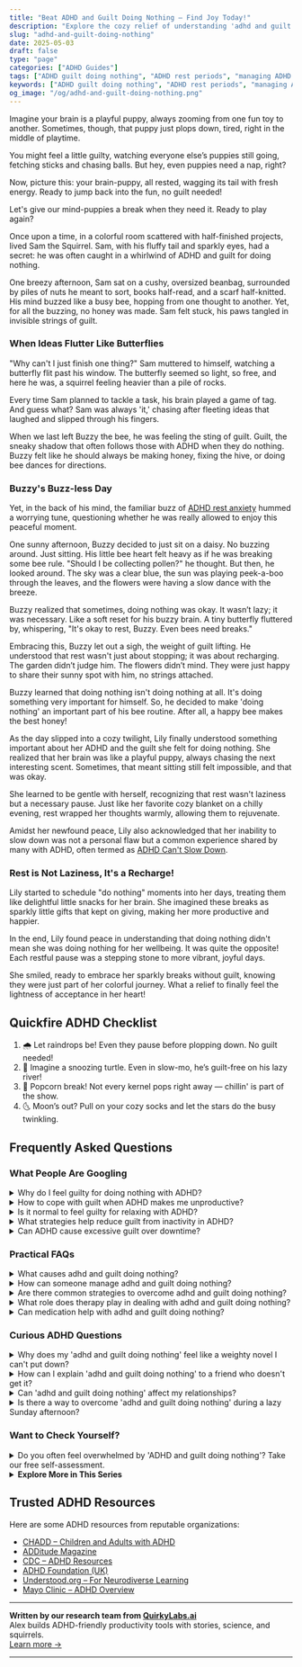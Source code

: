 ```yaml
---
title: "Beat ADHD and Guilt Doing Nothing – Find Joy Today!"
description: "Explore the cozy relief of understanding 'adhd and guilt doing nothing.' This blog warmly reassures that it's okay to pause, just like a resting puppy. Feel seen and uplifted!"
slug: "adhd-and-guilt-doing-nothing"
date: 2025-05-03
draft: false
type: "page"
categories: ["ADHD Guides"]
tags: ["ADHD guilt doing nothing", "ADHD rest periods", "managing ADHD guilt", "ADHD productivity challenges", "ADHD emotional well-being", "guilt-free rest ADHD", "ADHD self-compassion strategies"]
keywords: ["ADHD guilt doing nothing", "ADHD rest periods", "managing ADHD guilt", "ADHD productivity challenges", "ADHD emotional well-being", "guilt-free rest ADHD", "ADHD self-compassion strategies"]
og_image: "/og/adhd-and-guilt-doing-nothing.png"
---
```


Imagine your brain is a playful puppy, always zooming from one fun toy to another. Sometimes, though, that puppy just plops down, tired, right in the middle of playtime.

You might feel a little guilty, watching everyone else’s puppies still going, fetching sticks and chasing balls. But hey, even puppies need a nap, right?

Now, picture this: your brain-puppy, all rested, wagging its tail with fresh energy. Ready to jump back into the fun, no guilt needed!

Let's give our mind-puppies a break when they need it. Ready to play again?

Once upon a time, in a colorful room scattered with half-finished projects, lived Sam the Squirrel. Sam, with his fluffy tail and sparkly eyes, had a secret: he was often caught in a whirlwind of ADHD and guilt for doing nothing.

One breezy afternoon, Sam sat on a cushy, oversized beanbag, surrounded by piles of nuts he meant to sort, books half-read, and a scarf half-knitted. His mind buzzed like a busy bee, hopping from one thought to another. Yet, for all the buzzing, no honey was made. Sam felt stuck, his paws tangled in invisible strings of guilt.

### When Ideas Flutter Like Butterflies

"Why can't I just finish one thing?" Sam muttered to himself, watching a butterfly flit past his window. The butterfly seemed so light, so free, and here he was, a squirrel feeling heavier than a pile of rocks.

Every time Sam planned to tackle a task, his brain played a game of tag. And guess what? Sam was always 'it,' chasing after fleeting ideas that laughed and slipped through his fingers.

When we last left Buzzy the bee, he was feeling the sting of guilt. Guilt, the sneaky shadow that often follows those with ADHD when they do nothing. Buzzy felt like he should always be making honey, fixing the hive, or doing bee dances for directions.

### Buzzy's Buzz-less Day

Yet, in the back of his mind, the familiar buzz of [ADHD rest anxiety](/pages/adhd-rest-anxiety/) hummed a worrying tune, questioning whether he was really allowed to enjoy this peaceful moment.

One sunny afternoon, Buzzy decided to just sit on a daisy. No buzzing around. Just sitting. His little bee heart felt heavy as if he was breaking some bee rule. "Should I be collecting pollen?" he thought. But then, he looked around. The sky was a clear blue, the sun was playing peek-a-boo through the leaves, and the flowers were having a slow dance with the breeze.

Buzzy realized that sometimes, doing nothing was okay. It wasn’t lazy; it was necessary. Like a soft reset for his buzzy brain. A tiny butterfly fluttered by, whispering, "It's okay to rest, Buzzy. Even bees need breaks."

Embracing this, Buzzy let out a sigh, the weight of guilt lifting. He understood that rest wasn't just about stopping; it was about recharging. The garden didn’t judge him. The flowers didn’t mind. They were just happy to share their sunny spot with him, no strings attached.

Buzzy learned that doing nothing isn't doing nothing at all. It's doing something very important for himself. So, he decided to make 'doing nothing' an important part of his bee routine. After all, a happy bee makes the best honey!

As the day slipped into a cozy twilight, Lily finally understood something important about her ADHD and the guilt she felt for doing nothing. She realized that her brain was like a playful puppy, always chasing the next interesting scent. Sometimes, that meant sitting still felt impossible, and that was okay.

She learned to be gentle with herself, recognizing that rest wasn't laziness but a necessary pause. Just like her favorite cozy blanket on a chilly evening, rest wrapped her thoughts warmly, allowing them to rejuvenate.

Amidst her newfound peace, Lily also acknowledged that her inability to slow down was not a personal flaw but a common experience shared by many with ADHD, often termed as [ADHD Can't Slow Down](/pages/adhd-cant-slow-down/).

### Rest is Not Laziness, It's a Recharge!

Lily started to schedule "do nothing" moments into her days, treating them like delightful little snacks for her brain. She imagined these breaks as sparkly little gifts that kept on giving, making her more productive and happier.

In the end, Lily found peace in understanding that doing nothing didn't mean she was doing nothing for her wellbeing. It was quite the opposite! Each restful pause was a stepping stone to more vibrant, joyful days.

She smiled, ready to embrace her sparkly breaks without guilt, knowing they were just part of her colorful journey. What a relief to finally feel the lightness of acceptance in her heart!

## Quickfire ADHD Checklist

1. 🌧️ Let raindrops be! Even they pause before plopping down. No guilt needed!
2. 🐢 Imagine a snoozing turtle. Even in slow-mo, he’s guilt-free on his lazy river!
3. 🍿 Popcorn break! Not every kernel pops right away — chillin' is part of the show.
4. 🌜 Moon’s out? Pull on your cozy socks and let the stars do the busy twinkling.

## Frequently Asked Questions



### What People Are Googling

<details><summary>Why do I feel guilty for doing nothing with ADHD?</summary><p>Feeling guilty for taking downtime is quite common among individuals with ADHD, and it's important to be gentle with yourself about these feelings. The nature of ADHD can often mean that you might struggle with inconsistent energy levels and need more breaks to recharge and maintain focus. It's key to remember that rest isn't just idle time; it's a crucial part of managing your energy and productivity. By allowing yourself these moments of rest, you're actually taking a proactive step in managing your ADHD effectively, and that’s something to feel good about, not guilty.</p></details>
<details><summary>How to cope with guilt when ADHD makes me unproductive?</summary><p>Feeling guilty about productivity dips due to ADHD is incredibly common, but it's important to remember that your value isn't tied to your output. Start by acknowledging that ADHD affects your executive functions, making consistency in productivity naturally challenging. It can help to break tasks into smaller, more manageable steps and to celebrate each accomplishment, no matter how small. Also, consider discussing how you feel with a friend, coach, or support group who understands ADHD—it often brings relief and perspective!</p></details>
<details><summary>Is it normal to feel guilty for relaxing with ADHD?</summary><p>Absolutely, it's quite common to feel guilty about relaxing when you have ADHD! This guilt often stems from the challenges of managing time and productivity, which can make it hard to justify taking a break. However, it's important to remember that rest and relaxation are crucial for everyone, especially when managing ADHD. Giving yourself permission to relax not only boosts your well-being but also can improve focus and productivity when you get back to your tasks. So, cozy up with your favorite book or show guilt-free — you deserve it!</p></details>
<details><summary>What strategies help reduce guilt from inactivity in ADHD?</summary><p>Absolutely, dealing with guilt from inactivity when you have ADHD can be really challenging, but remember, you're not alone in this feeling. One helpful strategy is to adjust your expectations and set small, manageable goals. This way, you can celebrate little victories, making progress feel more attainable and reducing feelings of guilt. Additionally, mindfulness and self-compassion exercises can be very beneficial. They help shift your focus from guilt to acceptance, allowing you to understand and forgive yourself when things don't go as planned. Remember, every day is a new opportunity to try again, and you're doing just fine.</p></details>
<details><summary>Can ADHD cause excessive guilt over downtime?</summary><p>Absolutely, feeling guilty about taking downtime is a common experience for those with ADHD. This often stems from the challenges you might face in managing time and tasks, which can make relaxation feel unearned or like a luxury you can’t afford. Remember, it's perfectly okay and necessary to rest and recharge! Embracing periods of rest can actually improve focus and productivity, so consider downtime as an essential part of your routine, not a deviation from it.</p></details>



### Practical FAQs

<details><summary>What causes adhd and guilt doing nothing?</summary><p>Understanding what causes ADHD and feelings of guilt when you're not busy can be really comforting, so let's break it down gently. ADHD is primarily influenced by genetic factors, but environmental aspects can play a role too. When it comes to feeling guilty while relaxing or not doing something productive, many with ADHD experience this because there's often an internal pressure to make up for past struggles or perceived inefficiencies. Remember, it's perfectly okay to have moments where you do nothing—these moments can be crucial for mental rest and creativity. Give yourself permission to embrace a little peace and quiet; it’s just as valuable as being busy!</p></details>
<details><summary>How can someone manage adhd and guilt doing nothing?</summary><p>Ah, dealing with feelings of guilt when you're trying to relax is such a common experience for those of us with ADHD! It’s important to remember that rest isn't just okay; it's necessary for our brains to function at their best. Try reframing "doing nothing" as a proactive choice for health and balance. You can also set small, specific times for rest, like a 20-minute "appointment" with yourself, to help validate that this is an important part of your day. Remember, taking time to recharge isn’t a luxury—it’s essential!</p></details>
<details><summary>Are there common strategies to overcome adhd and guilt doing nothing?</summary><p>Absolutely, feeling guilty for "doing nothing" is a common experience among people with ADHD, but remember, taking breaks is essential and not a sign of laziness! One effective strategy is to reframe downtime as a necessary recharge period for your brain, which can enhance productivity and creativity when you do get back to your tasks. It’s also helpful to set small, achievable goals for your rest periods, like listening to a specific podcast or completing a short meditation, which can make them feel more purposeful. Lastly, keeping a simple journal where you note down your feelings and accomplishments can help you see the value in all actions, active or restful, and reduce feelings of guilt.</p></details>
<details><summary>What role does therapy play in dealing with adhd and guilt doing nothing?</summary><p>Therapy can be a wonderfully supportive tool in managing ADHD, especially when feelings of guilt creep in during times of rest or inactivity. A therapist can help you explore and redefine your understanding of productivity and self-worth, often affected by ADHD. They provide strategies to cope with and mitigate these feelings of guilt, enabling you to embrace relaxation without self-judgment. Remember, resting is not doing "nothing"—it's an essential part of maintaining mental and physical health.</p></details>
<details><summary>Can medication help with adhd and guilt doing nothing?</summary><p>Absolutely, medication can be a helpful tool for managing ADHD symptoms, which might make it easier to tackle feelings of guilt when you're taking time to rest or do nothing. Often, ADHD can make it hard to regulate how much attention we devote to tasks, including giving ourselves permission to relax. Medication can help improve focus and decrease impulsivity, which might make it feel more 'okay' to have downtime without feeling guilty. Remember, taking time to rest is not only okay; it's necessary for mental health and well-being!</p></details>



### Curious ADHD Questions

<details><summary>Why does my 'adhd and guilt doing nothing' feel like a weighty novel I can't put down?</summary><p>Oh, the feeling of guilt when you're trying to relax is a common chapter in the ADHD experience! Your brain, with its unique wiring, often craves constant stimulation or activity, which can make quiet moments feel uncomfortably idle. It's like your mind keeps nudging you, suggesting you should be doing more or something else, which brews that guilt. Remember, it's perfectly okay to have downtime. Your body and brain need those quieter moments to recharge and refresh, just as much as they need activity.</p></details>
<details><summary>How can I explain 'adhd and guilt doing nothing' to a friend who doesn't get it?</summary><p>Oh, explaining the mix of ADHD and guilt about downtime can be a bit tricky, but here’s a cozy way to put it: Imagine your brain is like a busy bee that never really settles, always buzzing from one flower to the next. Now, when you try to relax or do 'nothing', that bee doesn’t understand why it’s suddenly supposed to be still and quiet, which can make you feel guilty or restless, as if you're not doing what you're 'supposed' to do. You can tell your friend that it’s like your mind has its own motor that doesn’t have an off switch, so even when you want to rest, internally, you feel like you should still be moving. This might help them understand why downtime can be so emotionally complicated for someone with ADHD.</p></details>
<details><summary>Can 'adhd and guilt doing nothing' affect my relationships?</summary><p>Absolutely, it's quite common for those of us with ADHD to experience feelings of guilt around productivity, especially during times when we're not actively doing something. This guilt can sometimes spill over into our relationships, as we might feel we're not contributing enough or being 'lazy'. It’s important to remember that needing downtime is perfectly valid and doesn't make you any less caring or involved in your relationships. Open communication with your loved ones about how ADHD affects you can help mitigate misunderstandings and strengthen your bonds.</p></details>
<details><summary>Is there a way to overcome 'adhd and guilt doing nothing' during a lazy Sunday afternoon?</summary><p>Absolutely, feeling guilty for resting on a lazy Sunday afternoon is a common experience, especially when you have ADHD. It’s important to remember that rest is not only okay, it’s necessary for your brain and body to recharge! Try reframing these quiet moments as a form of self-care and an investment in your productivity for the week ahead. You could even gently ease into a restful state by picking a soothing activity that feels indulgent yet relaxing, like reading a book, sketching, or watching a favorite show, allowing yourself to enjoy the rest without guilt.</p></details>



### Want to Check Yourself?

<details><summary>Do you often feel overwhelmed by 'ADHD and guilt doing nothing'? Take our free self-assessment.</summary><p>Absolutely, feeling overwhelmed and experiencing guilt for "doing nothing" is quite common among those of us with ADHD. It's important to remember that these feelings don't define your worth or your productivity. If you're curious about how this fits into your life, why not take our free self-assessment? It's a gentle step towards understanding yourself better and it's crafted just for you, to help you feel more at ease with your unique journey.</p></details>

<script type="application/ld+json">
{
  "@context": "https://schema.org",
  "@type": "FAQPage",
  "mainEntity": [
    {
      "@type": "Question",
      "name": "Why do I feel guilty for doing nothing with ADHD?",
      "acceptedAnswer": {
        "@type": "Answer",
        "text": "Feeling guilty for taking downtime is quite common among individuals with ADHD, and it's important to be gentle with yourself about these feelings. The nature of ADHD can often mean that you might struggle with inconsistent energy levels and need more breaks to recharge and maintain focus. It's key to remember that rest isn't just idle time; it's a crucial part of managing your energy and productivity. By allowing yourself these moments of rest, you're actually taking a proactive step in managing your ADHD effectively, and that\u2019s something to feel good about, not guilty."
      }
    },
    {
      "@type": "Question",
      "name": "How to cope with guilt when ADHD makes me unproductive?",
      "acceptedAnswer": {
        "@type": "Answer",
        "text": "Feeling guilty about productivity dips due to ADHD is incredibly common, but it's important to remember that your value isn't tied to your output. Start by acknowledging that ADHD affects your executive functions, making consistency in productivity naturally challenging. It can help to break tasks into smaller, more manageable steps and to celebrate each accomplishment, no matter how small. Also, consider discussing how you feel with a friend, coach, or support group who understands ADHD\u2014it often brings relief and perspective!"
      }
    },
    {
      "@type": "Question",
      "name": "Is it normal to feel guilty for relaxing with ADHD?",
      "acceptedAnswer": {
        "@type": "Answer",
        "text": "Absolutely, it's quite common to feel guilty about relaxing when you have ADHD! This guilt often stems from the challenges of managing time and productivity, which can make it hard to justify taking a break. However, it's important to remember that rest and relaxation are crucial for everyone, especially when managing ADHD. Giving yourself permission to relax not only boosts your well-being but also can improve focus and productivity when you get back to your tasks. So, cozy up with your favorite book or show guilt-free \u2014 you deserve it!"
      }
    },
    {
      "@type": "Question",
      "name": "What strategies help reduce guilt from inactivity in ADHD?",
      "acceptedAnswer": {
        "@type": "Answer",
        "text": "Absolutely, dealing with guilt from inactivity when you have ADHD can be really challenging, but remember, you're not alone in this feeling. One helpful strategy is to adjust your expectations and set small, manageable goals. This way, you can celebrate little victories, making progress feel more attainable and reducing feelings of guilt. Additionally, mindfulness and self-compassion exercises can be very beneficial. They help shift your focus from guilt to acceptance, allowing you to understand and forgive yourself when things don't go as planned. Remember, every day is a new opportunity to try again, and you're doing just fine."
      }
    },
    {
      "@type": "Question",
      "name": "Can ADHD cause excessive guilt over downtime?",
      "acceptedAnswer": {
        "@type": "Answer",
        "text": "Absolutely, feeling guilty about taking downtime is a common experience for those with ADHD. This often stems from the challenges you might face in managing time and tasks, which can make relaxation feel unearned or like a luxury you can\u2019t afford. Remember, it's perfectly okay and necessary to rest and recharge! Embracing periods of rest can actually improve focus and productivity, so consider downtime as an essential part of your routine, not a deviation from it."
      }
    }
  ]
}
</script>
<script type="application/ld+json">
{
  "@context": "https://schema.org",
  "@type": "Article",
  "author": {
    "@type": "Person",
    "name": "QuirkyLabs",
    "url": "https://quirkylabs.ai/about"
  },
  "headline": "\"Beat ADHD and Guilt Doing Nothing \u2013 Find Joy Today!\"",
  "mainEntityOfPage": "https://blog.quirkylabs.ai/pages/adhd-and-guilt-doing-nothing/",
  "datePublished": "2025-05-03"
}
</script>
<script type="application/ld+json">
{
  "@context": "https://schema.org",
  "@type": "BreadcrumbList",
  "itemListElement": [
    {
      "@type": "ListItem",
      "position": 1,
      "name": "Home",
      "item": "https://quirkylabs.ai/"
    },
    {
      "@type": "ListItem",
      "position": 2,
      "name": "Blog",
      "item": "https://blog.quirkylabs.ai/"
    },
    {
      "@type": "ListItem",
      "position": 3,
      "name": "\"Beat ADHD and Guilt Doing Nothing \u2013 Find Joy Today!\"",
      "item": "https://blog.quirkylabs.ai/pages/adhd-and-guilt-doing-nothing/"
    }
  ]
}
</script>

<details>
<summary><strong>Explore More in This Series</strong></summary>

- [Adhd Rest Feels Like Failure](/pages/adhd-rest-feels-like-failure/)
- [Adhd Can’T Just Chill](/pages/adhd-can’t-just-chill/)
- [Adhd Rest Doesnt Recharge](/pages/adhd-rest-doesnt-recharge/)
- [Adhd Wired But Tired](/pages/adhd-wired-but-tired/)
- [Adhd Breaks Trigger Panic](/pages/adhd-breaks-trigger-panic/)
- [Adhd Hustle Burnout](/pages/adhd-hustle-burnout/)
- [Adhd Crash After Focus](/pages/adhd-crash-after-focus/)
- [Adhd Cant Sit Still](/pages/adhd-cant-sit-still/)
</details>



## Trusted ADHD Resources

Here are some ADHD resources from reputable organizations:

- [CHADD – Children and Adults with ADHD](https://chadd.org)
- [ADDitude Magazine](https://www.additudemag.com)
- [CDC – ADHD Resources](https://www.cdc.gov/ncbddd/adhd)
- [ADHD Foundation (UK)](https://www.adhdfoundation.org.uk)
- [Understood.org – For Neurodiverse Learning](https://www.understood.org)
- [Mayo Clinic – ADHD Overview](https://www.mayoclinic.org/diseases-conditions/adhd)


---

**Written by our research team from [QuirkyLabs.ai](https://quirkylabs.ai)**  
Alex builds ADHD-friendly productivity tools with stories, science, and squirrels.  
[Learn more →](https://quirkylabs.ai)

---